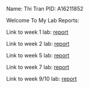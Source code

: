 Name: Thi Tran PID: A16211852

Welcome To My Lab Reports:

Link to week 1 lab: [report](Week1.md)

Link to week 2 lab: [report](Week2.md)

Link to week 5 lab: [report](Week5.md)

Link to week 7 lab: [report](Week7.md)

Link to week 9/10 lab: [report](Week9.md)
